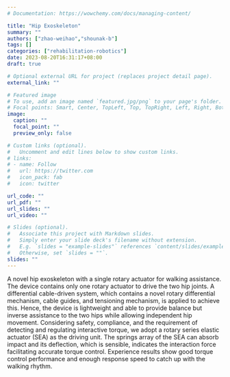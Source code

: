 ```yaml
---
# Documentation: https://wowchemy.com/docs/managing-content/

title: "Hip Exoskeleton"
summary: ""
authors: ["zhao-weihao","shounak-b"]
tags: []
categories: ["rehabilitation-robotics"]
date: 2023-08-20T16:31:17+08:00
draft: true

# Optional external URL for project (replaces project detail page).
external_link: ""

# Featured image
# To use, add an image named `featured.jpg/png` to your page's folder.
# Focal points: Smart, Center, TopLeft, Top, TopRight, Left, Right, BottomLeft, Bottom, BottomRight.
image:
  caption: ""
  focal_point: ""
  preview_only: false

# Custom links (optional).
#   Uncomment and edit lines below to show custom links.
# links:
# - name: Follow
#   url: https://twitter.com
#   icon_pack: fab
#   icon: twitter

url_code: ""
url_pdf: ""
url_slides: ""
url_video: ""

# Slides (optional).
#   Associate this project with Markdown slides.
#   Simply enter your slide deck's filename without extension.
#   E.g. `slides = "example-slides"` references `content/slides/example-slides.md`.
#   Otherwise, set `slides = ""`.
slides: ""
---
```


A novel hip exoskeleton with a single rotary actuator for walking assistance. The device contains only one rotary actuator to drive the two hip joints. A differential cable-driven system, which contains a novel rotary differential mechanism, cable guides, and tensioning mechanism, is applied to achieve this. Hence, the device is lightweight and able to provide balance but inverse assistance to the two hips while allowing independent hip movement. Considering safety, compliance, and the requirement of detecting and regulating interactive torque, we adopt a rotary series elastic actuator (SEA) as the driving unit. The springs array of the SEA can absorb impact and its deflection, which is sensible, indicates the interaction force facilitating accurate torque control. Experience results show good torque control performance and enough response speed to catch up with the walking rhythm.

